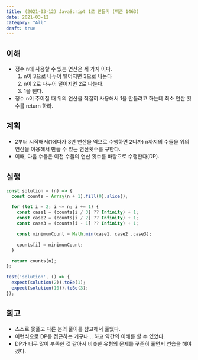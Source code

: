 ```yaml
---
title: (2021-03-12) JavaScript 1로 만들기 (백준 1463)
date: 2021-03-12
category: "All"
draft: true
---
```


## 이해

- 정수 n에 사용할 수 있는 연산은 세 가지 이다.
  1. n이 3으로 나누어 떨어지면 3으로 나눈다
  2. n이 2로 나누어 떨어지면 2로 나눈다.
  3. 1을 뺀다.
- 정수 n이 주어질 때 위의 연산을 적절히 사용해서 1을 만들려고 하는데 최소 연산 횟수를 return 하라.

## 계획

- 2부터 시작해서(1에다가 3번 연산을 역으로 수행하면 2니까) n까지의 수들을 위의 연산을 이용해서 만들 수 있는 연산횟수를 구한다.
- 이때, 다음 수들은 이전 수들의 연산 횟수를 바탕으로 수행한다(DP).

## 실행

```js
const solution = (n) => {
  const counts = Array(n + 1).fill(0).slice();

  for (let i = 2; i <= n; i += 1) {
    const case1 = (counts[i / 3] ?? Infinity) + 1;
    const case2 = (counts[i / 2] ?? Infinity) + 1;
    const case3 = (counts[i - 1] ?? Infinity) + 1; 

    const minimumCount = Math.min(case1, case2 ,case3);

    counts[i] = minimumCount;
  }

  return counts[n];
};

test('solution', () => {
  expect(solution(2)).toBe(1);
  expect(solution(10)).toBe(3);
});
```

## 회고

- 스스로 못풀고 다른 분의 풀이를 참고해서 풀었다.
- 이런식으로 DP를 접근하는 거구나... 하고 약간의 이해를 할 수 있었다.
- DP가 너무 많이 부족한 것 같아서 비슷한 유형의 문제를 꾸준히 풀면서 연습을 해야겠다.
